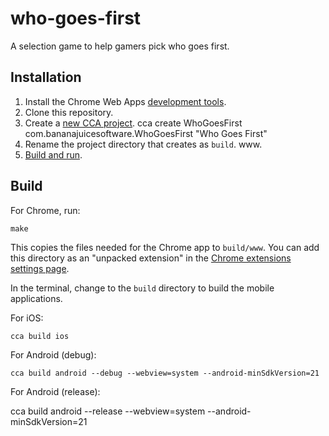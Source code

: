 # who-goes-first

A selection game to help gamers pick who goes first.

## Installation

1. Install the Chrome Web Apps [development
   tools](https://github.com/MobileChromeApps/mobile-chrome-apps/blob/master/docs/Installation.md).
1. Clone this repository.
1. Create a [new CCA
   project](https://github.com/MobileChromeApps/mobile-chrome-apps/blob/master/docs/CreateProject.md). cca create WhoGoesFirst com.bananajuicesoftware.WhoGoesFirst "Who Goes First"
1. Rename the project directory that creates as `build`.
   www.
1. [Build and
   run](https://github.com/MobileChromeApps/mobile-chrome-apps/blob/master/docs/Develop.md).

## Build

For Chrome, run:

    make

This copies the files needed for the Chrome app to `build/www`. You can add
this directory as an "unpacked extension" in the
[Chrome extensions settings page](chrome://extensions/).

In the terminal, change to the `build` directory to build the mobile applications.

For iOS:

    cca build ios

For Android (debug):

    cca build android --debug --webview=system --android-minSdkVersion=21

For Android (release):

   cca build android --release --webview=system --android-minSdkVersion=21 
